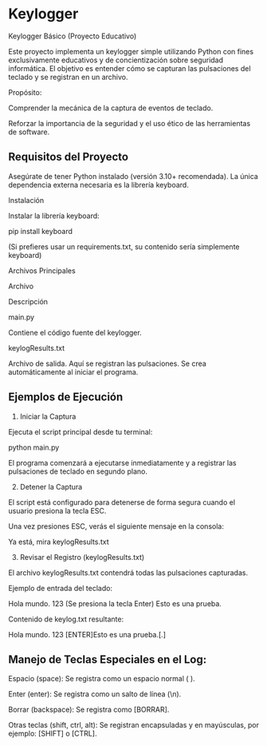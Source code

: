 # Keylogger
Keylogger Básico (Proyecto Educativo)

Este proyecto implementa un keylogger simple utilizando Python con fines exclusivamente educativos y de concientización sobre seguridad informática. El objetivo es entender cómo se capturan las pulsaciones del teclado y se registran en un archivo.

Propósito:

Comprender la mecánica de la captura de eventos de teclado.

Reforzar la importancia de la seguridad y el uso ético de las herramientas de software.

## Requisitos del Proyecto

Asegúrate de tener Python instalado (versión 3.10+ recomendada). La única dependencia externa necesaria es la librería keyboard.

Instalación

Instalar la librería keyboard:

pip install keyboard


(Si prefieres usar un requirements.txt, su contenido sería simplemente keyboard)

Archivos Principales

Archivo

Descripción

main.py

Contiene el código fuente del keylogger.

keylogResults.txt

Archivo de salida. Aquí se registran las pulsaciones. Se crea automáticamente al iniciar el programa.

## Ejemplos de Ejecución

1. Iniciar la Captura

Ejecuta el script principal desde tu terminal:

python main.py


El programa comenzará a ejecutarse inmediatamente y a registrar las pulsaciones de teclado en segundo plano.

2. Detener la Captura

El script está configurado para detenerse de forma segura cuando el usuario presiona la tecla ESC.

Una vez presiones ESC, verás el siguiente mensaje en la consola:

Ya está, mira keylogResults.txt


3. Revisar el Registro (keylogResults.txt)

El archivo keylogResults.txt contendrá todas las pulsaciones capturadas.

Ejemplo de entrada del teclado:

Hola mundo. 123
(Se presiona la tecla Enter)
Esto es una prueba.

Contenido de keylog.txt resultante:

Hola mundo. 123
[ENTER]Esto es una prueba.[.]


## Manejo de Teclas Especiales en el Log:

Espacio (space): Se registra como un espacio normal (     ).

Enter (enter): Se registra como un salto de línea (\n).

Borrar (backspace): Se registra como [BORRAR].

Otras teclas (shift, ctrl, alt): Se registran encapsuladas y en mayúsculas, por ejemplo: [SHIFT] o [CTRL].
